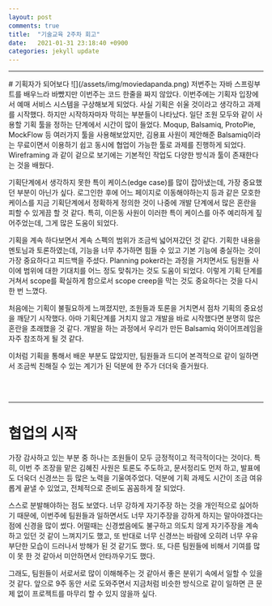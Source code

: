 ```yaml
---
layout: post
comments: true
title:  "기술교육 2주차 회고"
date:   2021-01-31 23:18:40 +0900
categories: jekyll update
---
```


<hr>
# 기획자가 되어보다
![](/assets/img/moviedapanda.png)
저번주는 자바 스프링부트를 배우느라 바빴지만 이번주는 코드 한줄을 짜지 않았다. 이번주에는 기획자 입장에서 예매 서비스 시스템을 구상해보게 되었다. 사실 기획은 쉬울 것이라고 생각하고 과제를 시작했다. 하지만 시작하자마자 막히는 부분들이 나타났다. 일단 조원 모두와 같이 사용할 기획 툴을 정하는 단계에서 시간이 많이 들었다. Moqup, Balsamiq, ProtoPie, MockFlow 등 여러가지 툴을 사용해보았지만, 김용표 사원이 제안해준 Balsamiq이라는 무료이면서 이용하기 쉽고 동시에 협업이 가능한 툴로 과제를 진행하게 되었다. Wireframing 과 같이 겉으로 보기에는 기본적인 작업도 다양한 방식과 툴이 존재한다는 것을 배웠다.

기획단계에서 생각하지 못한 특이 케이스(edge case)를 많이 잡아냈는데, 가장 중요했던 부분이 아닌가 싶다. 로그인한 후에 어느 페이지로 이동해야하는지 등과 같은 모호한 케이스를 지금 기획단계에서 정확하게 정의한 것이 나중에 개발 단계에서 많은 혼란을 피할 수 있게끔 할 것 같다. 특히, 이은동 사원이 이러한 특이 케이스를 아주 예리하게 짚어주었는데, 그게 많은 도움이 되었다.

기획을 계속 하다보면서 계속 스펙의 범위가 조금씩 넓어져갔던 것 같다. 기획한 내용을 멘토님과 토론하였는데, 기능을 너무 추가하면 힘들 수 있고 기본 기능에 충실하는 것이 가장 중요하다고 피드백을 주셨다. Planning poker라는 과정을 거치면서도 팀원들 사이에 범위에 대한 기대치를 어느 정도 맞춰가는 것도 도움이 되었다. 이렇게 기획 단계를 거쳐서 scope를 확실하게 함으로서 scope creep을 막는 것도 중요하다는 것을 다시 한 번 느꼈다.

처음에는 기획이 불필요하게 느껴졌지만, 조원들과 토론을 거치면서 점차 기획의 중요성을 깨닫기 시작했다. 아마 기획단계를 거치지 않고 개발을 바로 시작했다면 분명히 많은 혼란을 초래했을 것 같다. 개발을 하는 과정에서 우리가 만든 Balsamiq 와이어프레임을 자주 참조하게 될 것 같다.

이처럼 기획을 통해서 배운 부분도 많았지만, 팀원들과 드디어 본격적으로 같이 일하면서 조금씩 친해질 수 있는 계기가 된 덕분에 한 주가 더더욱 즐거웠다.

<br />
<br />
<hr>

# 협업의 시작
가장 감사하고 있는 부분 중 하나는 조원들이 모두 긍정적이고 적극적이다는 것이다. 특히, 이번 주 조장을 맡은 김혜진 사원은 토론도 주도하고, 문서정리도 먼저 하고, 발표에도 더욱더 신경쓰는 등 많은 노력을 기울여주었다. 덕분에 기획 과제도 시간이 조금 여유롭게 끝낼 수 있었고, 전체적으로 준비도 꼼꼼하게 잘 되었다.

스스로 분발해야하는 점도 보였다. 너무 강하게 자기주장 하는 것을 개인적으로 싫어하기 때문에, 이번주에 팀원들과 일하면서도 너무 자기주장을 강하게 하지는 말아야겠다는 점에 신경을 많이 썼다. 어떨때는 신경썼음에도 불구하고 의도치 않게 자기주장을 계속 하고 있던 것 같이 느껴지기도 했고, 또 반대로 너무 신경쓰는 바람에 오히려 너무 우유부단한 모습이 드러나서 방해가 된 것 같기도 했다. 또, 다른 팀원들에 비해서 기여를 많이 못 한 것 같아서 미안하면서 안타까우기도 했다. 

그래도, 팀원들이 서로서로 많이 이해해주는 것 같아서 좋은 분위기 속에서 일할 수 있을 것 같다. 앞으로 9주 동안 서로 도와주면서 지금처럼 비슷한 방식으로 같이 일하면 큰 문제 없이 프로젝트를 마무리 할 수 있지 않을까 싶다.
